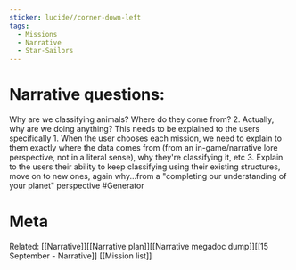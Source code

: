 ```yaml
---
sticker: lucide//corner-down-left
tags:
  - Missions
  - Narrative
  - Star-Sailors
---
```

# Narrative questions:
Why are we classifying animals? Where do they come from?
2. Actually, why are we doing anything? This needs to be explained to the users specifically
	1. When the user chooses each mission, we need to explain to them exactly where the data comes from (from an in-game/narrative lore perspective, not in a literal sense), why they're classifying it, etc
3. Explain to the users their ability to keep classifying using their existing structures, move on to new ones, again why...from a "completing our understanding of your planet" perspective #Generator 

# Meta

Related:
[[Narrative]][[Narrative plan]][[Narrative megadoc dump]][[15 September - Narrative]]
[[Mission list]]